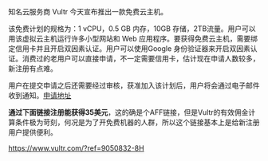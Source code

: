 知名云服务商 Vultr 今天宣布推出一款免费云主机。

  

该免费计划的规格为：1 vCPU，0.5 GB 内存，10GB 存储，2TB流量。用户可以用该虚拟云主机运行许多小型网站和 Web 应用程序。要获得免费云主机，需要绑定信用卡并且开启双因素认证。用户可以使用Google 身份验证器来开启双因素认证。消费过的老用户可以直接申请，不一定需要信用卡，估计现在申请人数较多，新注册有点难。

  

用户在提交申请之后还需要经过审核，获准加入该计划后，用户将会通过电子邮件收到通知。[申请地址](https://www.vultr.com/free-tier-program/)

[](https://www.vultr.com/free-tier-program/)  

**通过下面链接注册能获得35美元**，这的确是个AFF链接，但是Vultr的有效佣金计算条件极为苛刻，何况是为了开免费机器的人群，所以这个链接基本上是给新注册用户提供便利。

  

https://www.vultr.com/?ref=9050832-8H